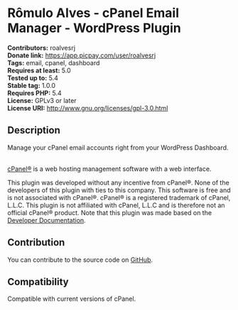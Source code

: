 # Rômulo Alves - cPanel Email Manager - WordPress Plugin

<strong>Contributors:</strong> roalvesrj<br>
<strong>Donate link:</strong> https://app.picpay.com/user/roalvesrj<br>
<strong>Tags:</strong> email, cpanel, dashboard<br>
<strong>Requires at least:</strong> 5.0<br>
<strong>Tested up to:</strong> 5.4<br>
<strong>Stable tag:</strong> 1.0.0<br>
<strong>Requires PHP:</strong> 5.4<br>
<strong>License:</strong> GPLv3 or later<br>
<strong>License URI:</strong> http://www.gnu.org/licenses/gpl-3.0.html


<h2>Description</h2>
Manage your cPanel email accounts right from your WordPress Dashboard.<br><br>

<a href="http://www.cpanel.net/">cPanel®</a> is a web hosting management software with a web interface.

This plugin was developed without any incentive from cPanel®. None of the developers of this plugin with ties to this company.
This software is free and is not associated with cPanel®. cPanel® is a registered trademark of cPanel, L.L.C. This plugin is not affiliated with cPanel, L.L.C and is therefore not an official cPanel® product. Note that this plugin was made based on the <a href="https://documentation.cpanel.net">Developer Documentation</a>.


<h2>Contribution</h2>
You can contribute to the source code on <a href="https://github.com/roalvesrj/wp-cp-email-manager">GitHub</a>.


<h2>Compatibility</h2>
Compatible with current versions of cPanel.
